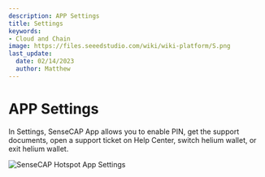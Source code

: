 ```yaml
---
description: APP Settings
title: Settings
keywords:
- Cloud and Chain
image: https://files.seeedstudio.com/wiki/wiki-platform/S.png
last_update:
  date: 02/14/2023
  author: Matthew
---
```


# APP Settings


In Settings, SenseCAP App allows you to enable PIN, get the support documents, open a support ticket on Help Center, switch helium wallet, or exit helium wallet.

![SenseCAP Hotspot App Settings](https://www.sensecapmx.com/wp-content/uploads/2022/07/8.png)